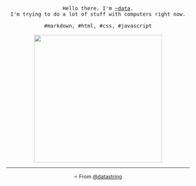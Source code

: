<p align="center">
  <br>
  <br>
  <samp>Hello there. I'm <a href="https://purplewastaken.com">~data</a>.<br> I'm trying to do a lot of stuff with computers right now.<br><br>#markdown, #html, #css, #javascript</samp>
  <br>
  <br>
  <img src="https://media.giphy.com/media/3o7WIHsSrmSmbfdwIM/giphy.gif" width="350" />
</p>

------------
<p align="center">⭐️ From <a href="https://github.com/datastring">@datastring</a></p>
